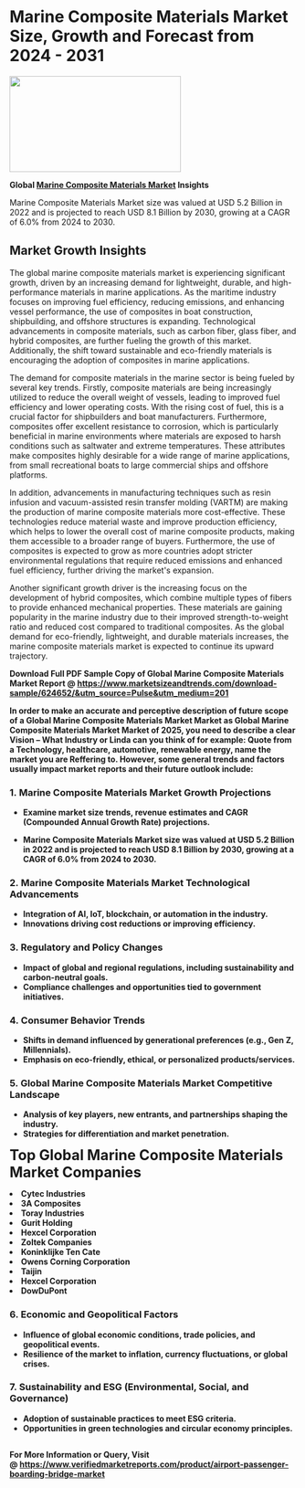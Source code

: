 <H1>Marine Composite Materials Market Size, Growth and Forecast from 2024 - 2031</H1><img class="aligncenter size-medium wp-image-584254" src="https://thirdeyenews.in/wp-content/uploads/2024/09/Global-Market-Research-300x168.jpeg" alt="" width="300" height="168" /><p><strong>Global&nbsp;<a href="https://www.marketsizeandtrends.com/download-sample/624652/&amp;utm_source=Pulse&amp;utm_medium=201">Marine Composite Materials Market</a> Insights</strong></p><p>Marine Composite Materials Market size was valued at USD 5.2 Billion in 2022 and is projected to reach USD 8.1 Billion by 2030, growing at a CAGR of 6.0% from 2024 to 2030.</p><p><h2>Market Growth Insights</h2> <p>The global marine composite materials market is experiencing significant growth, driven by an increasing demand for lightweight, durable, and high-performance materials in marine applications. As the maritime industry focuses on improving fuel efficiency, reducing emissions, and enhancing vessel performance, the use of composites in boat construction, shipbuilding, and offshore structures is expanding. Technological advancements in composite materials, such as carbon fiber, glass fiber, and hybrid composites, are further fueling the growth of this market. Additionally, the shift toward sustainable and eco-friendly materials is encouraging the adoption of composites in marine applications.</p> <p><strong></strong></p> <p>The demand for composite materials in the marine sector is being fueled by several key trends. Firstly, composite materials are being increasingly utilized to reduce the overall weight of vessels, leading to improved fuel efficiency and lower operating costs. With the rising cost of fuel, this is a crucial factor for shipbuilders and boat manufacturers. Furthermore, composites offer excellent resistance to corrosion, which is particularly beneficial in marine environments where materials are exposed to harsh conditions such as saltwater and extreme temperatures. These attributes make composites highly desirable for a wide range of marine applications, from small recreational boats to large commercial ships and offshore platforms.</p> <p>In addition, advancements in manufacturing techniques such as resin infusion and vacuum-assisted resin transfer molding (VARTM) are making the production of marine composite materials more cost-effective. These technologies reduce material waste and improve production efficiency, which helps to lower the overall cost of marine composite products, making them accessible to a broader range of buyers. Furthermore, the use of composites is expected to grow as more countries adopt stricter environmental regulations that require reduced emissions and enhanced fuel efficiency, further driving the market's expansion.</p> <p>Another significant growth driver is the increasing focus on the development of hybrid composites, which combine multiple types of fibers to provide enhanced mechanical properties. These materials are gaining popularity in the marine industry due to their improved strength-to-weight ratio and reduced cost compared to traditional composites. As the global demand for eco-friendly, lightweight, and durable materials increases, the marine composite materials market is expected to continue its upward trajectory.</p> <p><strong></p><p><span class=""><strong>Download Full PDF Sample Copy of Global Marine Composite Materials Market Report</strong> @ <a href="https://www.marketsizeandtrends.com/download-sample/624652/&amp;utm_source=Pulse&amp;utm_medium=201" target="_blank">https://www.marketsizeandtrends.com/download-sample/624652/&amp;utm_source=Pulse&amp;utm_medium=201</a></span></p><p>In order to make an accurate and perceptive description of future scope of a Global&nbsp;Marine Composite Materials Market Market as Global&nbsp;Marine Composite Materials Market Market of 2025, you need to describe a clear Vision &ndash; What Industry or Linda can you think of for example: Quote from a Technology, healthcare, automotive, renewable energy, name the market you are Reffering to. However, some general trends and factors usually impact market reports and their future outlook include:</p><h3>1.&nbsp;<strong>Marine Composite Materials Market Growth Projections</strong></h3><ul><li>Examine market size trends, revenue estimates and CAGR (Compounded Annual Growth Rate) projections.</li><li><p>Marine Composite Materials Market size was valued at USD 5.2 Billion in 2022 and is projected to reach USD 8.1 Billion by 2030, growing at a CAGR of 6.0% from 2024 to 2030.</p></li></ul><h3>2.&nbsp;<strong>Marine Composite Materials Market Technological Advancements</strong></h3><ul><li>Integration of AI, IoT, blockchain, or automation in the industry.</li><li>Innovations driving cost reductions or improving efficiency.</li></ul><h3>3.&nbsp;<strong>Regulatory and Policy Changes</strong></h3><ul><li>Impact of global and regional regulations, including sustainability and carbon-neutral goals.</li><li>Compliance challenges and opportunities tied to government initiatives.</li></ul><h3>4.&nbsp;<strong>Consumer Behavior Trends</strong></h3><ul><li>Shifts in demand influenced by generational preferences (e.g., Gen Z, Millennials).</li><li>Emphasis on eco-friendly, ethical, or personalized products/services.</li></ul><h3>5.&nbsp;<strong>Global Marine Composite Materials Market Competitive Landscape</strong></h3><ul><li>Analysis of key players, new entrants, and partnerships shaping the industry.</li><li>Strategies for differentiation and market penetration.</li></ul><p data-pm-slice="1 1 []"><span style="color: inherit; font-family: inherit; font-size: 25px;">Top Global Marine Composite Materials Market Companies</span></p><div class="" data-test-id=""><p><li>Cytec Industries</li><li> 3A Composites</li><li> Toray Industries</li><li> Gurit Holding</li><li> Hexcel Corporation</li><li> Zoltek Companies</li><li> Koninklijke Ten Cate</li><li> Owens Corning Corporation</li><li> Taijin</li><li> Hexcel Corporation</li><li> DowDuPont</li></p></div><h3>6.&nbsp;<strong>Economic and Geopolitical Factors</strong></h3><ul><li>Influence of global economic conditions, trade policies, and geopolitical events.</li><li>Resilience of the market to inflation, currency fluctuations, or global crises.</li></ul><h3>7.&nbsp;<strong>Sustainability and ESG (Environmental, Social, and Governance)</strong></h3><ul><li>Adoption of sustainable practices to meet ESG criteria.</li><li>Opportunities in green technologies and circular economy principles.</li></ul><h2><strong style="font-size: 14px;">For More Information or Query, Visit @&nbsp;</strong><a style="background-color: #ffffff; font-size: 14px;" href="https://www.marketsizeandtrends.com/report/marine-composite-materials-market/" target="_blank">https://www.verifiedmarketreports.com/product/airport-passenger-boarding-bridge-market</a></h2>
